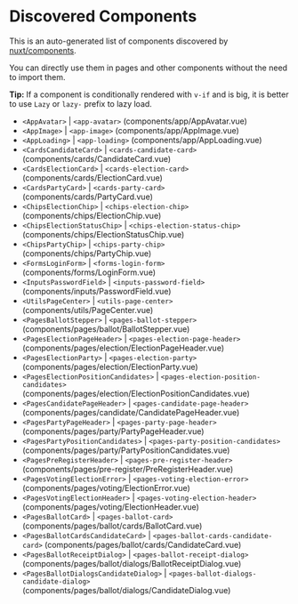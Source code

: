 # Discovered Components

This is an auto-generated list of components discovered by [nuxt/components](https://github.com/nuxt/components).

You can directly use them in pages and other components without the need to import them.

**Tip:** If a component is conditionally rendered with `v-if` and is big, it is better to use `Lazy` or `lazy-` prefix to lazy load.

- `<AppAvatar>` | `<app-avatar>` (components/app/AppAvatar.vue)
- `<AppImage>` | `<app-image>` (components/app/AppImage.vue)
- `<AppLoading>` | `<app-loading>` (components/app/AppLoading.vue)
- `<CardsCandidateCard>` | `<cards-candidate-card>` (components/cards/CandidateCard.vue)
- `<CardsElectionCard>` | `<cards-election-card>` (components/cards/ElectionCard.vue)
- `<CardsPartyCard>` | `<cards-party-card>` (components/cards/PartyCard.vue)
- `<ChipsElectionChip>` | `<chips-election-chip>` (components/chips/ElectionChip.vue)
- `<ChipsElectionStatusChip>` | `<chips-election-status-chip>` (components/chips/ElectionStatusChip.vue)
- `<ChipsPartyChip>` | `<chips-party-chip>` (components/chips/PartyChip.vue)
- `<FormsLoginForm>` | `<forms-login-form>` (components/forms/LoginForm.vue)
- `<InputsPasswordField>` | `<inputs-password-field>` (components/inputs/PasswordField.vue)
- `<UtilsPageCenter>` | `<utils-page-center>` (components/utils/PageCenter.vue)
- `<PagesBallotStepper>` | `<pages-ballot-stepper>` (components/pages/ballot/BallotStepper.vue)
- `<PagesElectionPageHeader>` | `<pages-election-page-header>` (components/pages/election/ElectionPageHeader.vue)
- `<PagesElectionParty>` | `<pages-election-party>` (components/pages/election/ElectionParty.vue)
- `<PagesElectionPositionCandidates>` | `<pages-election-position-candidates>` (components/pages/election/ElectionPositionCandidates.vue)
- `<PagesCandidatePageHeader>` | `<pages-candidate-page-header>` (components/pages/candidate/CandidatePageHeader.vue)
- `<PagesPartyPageHeader>` | `<pages-party-page-header>` (components/pages/party/PartyPageHeader.vue)
- `<PagesPartyPositionCandidates>` | `<pages-party-position-candidates>` (components/pages/party/PartyPositionCandidates.vue)
- `<PagesPreRegisterHeader>` | `<pages-pre-register-header>` (components/pages/pre-register/PreRegisterHeader.vue)
- `<PagesVotingElectionError>` | `<pages-voting-election-error>` (components/pages/voting/ElectionError.vue)
- `<PagesVotingElectionHeader>` | `<pages-voting-election-header>` (components/pages/voting/ElectionHeader.vue)
- `<PagesBallotCard>` | `<pages-ballot-card>` (components/pages/ballot/cards/BallotCard.vue)
- `<PagesBallotCardsCandidateCard>` | `<pages-ballot-cards-candidate-card>` (components/pages/ballot/cards/CandidateCard.vue)
- `<PagesBallotReceiptDialog>` | `<pages-ballot-receipt-dialog>` (components/pages/ballot/dialogs/BallotReceiptDialog.vue)
- `<PagesBallotDialogsCandidateDialog>` | `<pages-ballot-dialogs-candidate-dialog>` (components/pages/ballot/dialogs/CandidateDialog.vue)
